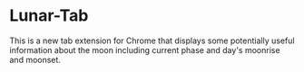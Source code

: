 # Lunar-Tab
This is a new tab extension for Chrome that displays some potentially useful information about the moon including current phase and day's moonrise and moonset.